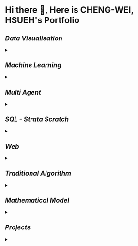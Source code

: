 # Hi there 👋, Here is CHENG-WEI, HSUEH's Portfolio

<h2> <i> Data Visualisation </i> </h2>
<details>
<summary></summary>
<table>
  <tr>
    <th>No</th>
    <th>Name</th>
    <th>Time</th>
    <th>Description</th>
  </tr>
  <tr>
    <td>01</td>
    <td>Scatterplots</td>
    <td>24 April 2024</td>
    <td>✓ </td>
  </tr>
  <tr>
    <td>02</td>
    <td>Bubble chart</td>
    <td>24 April 2024</td>
    <td>✓ </td>
  </tr>
  <tr>
    <td>03</td>
    <td>Line graph</td>
    <td>24 April 2024</td>
    <td>✓ </td>
  </tr>
  <tr>
    <td>04</td>
    <td>Radar chart</td>
    <td>23 April 2024</td>
    <td>✓ </td>
  </tr>
  <tr>
    <td>05</td>
    <td>Histogram</td>
    <td>23 April 2024</td>
    <td>✓ </td>
  </tr>
  <tr>
    <td>06</td>
    <td>Boxplot</td>
    <td>23 April 2024</td>
    <td>✓ </td>
  </tr>
  <tr>
    <td>07</td>
    <td>Pie chart</td>
    <td>23 April 2024</td>
    <td>✓ </td>
  </tr>
  <tr>
    <td>08</td>
    <td>Heat Map</td>
    <td>24 April 2024</td>
    <td>✓ </td>
  </tr>
</table>
</details>


<h2> <i> Machine Learning </i> </h2>
<details>
<img src="ML_Map.png">Figure. Machine Learning Map ()<img>
<summary></summary>
<h3>Classification</h3>
<table>
  <tr>
    <th>No</th>
    <th>Name</th>
    <th>Time</th>
    <th>Description</th>
  </tr>
  <tr>
    <td>01</td>
    <td>Decision Tree (C4.5)</td>
    <td>23 April 2024</td>
    <td></td>
  </tr>
  <tr>
    <td>02</td>
    <td>Random Forest</td>
    <td>23 April 2024</td>
    <td></td>
  </tr>
  <tr>
    <td>03</td>
    <td>Support Vector Machines (SVM)</td>
    <td>23 April 2024</td>
    <td></td>
  </tr>
  <tr>
    <td>04</td>
    <td>K-Nearest Neighbors (K-NN)</td>
    <td>23 April 2024</td>
    <td></td>
  </tr>
  <tr>
    <td>05</td>
    <td>AdaBoost</td>
    <td>23 April 2024</td>
    <td></td>
  </tr>
  <tr>
    <td>06</td>
    <td>Neural Networks</td>
    <td>23 April 2024</td>
    <td></td>
  </tr>
  <tr>
    <td>07</td>
    <td>Naive Bayes</td>
    <td>23 April 2024</td>
    <td></td>
  </tr>
  <tr>
    <td>08</td>
    <td>Gradient Boosting Machines (GBM)</td>
    <td>23 April 2024</td>
    <td></td>
  </tr>
</table>


<h3>Prediction / Regression</h3>
<table>
  <tr>
    <th>No</th>
    <th>Name</th>
    <th>Time</th>
    <th>Description</th>
  </tr>
  <tr>
    <td>01</td>
    <td>Linear Regression</td>
    <td>23 April 2024</td>
    <td></td>
  </tr>
  <tr>
    <td>02</td>
    <td>Ridge Regression</td>
    <td>23 April 2024</td>
    <td></td>
  </tr>
  <tr>
    <td>03</td>
    <td>Lasso Regression</td>
    <td>23 April 2024</td>
    <td></td>
  </tr>
  <tr>
    <td>04</td>
    <td>Elastic Net</td>
    <td>23 April 2024</td>
    <td></td>
  </tr>
  <tr>
    <td>05</td>
    <td>Support Vector Regression (SVR)</td>
    <td>23 April 2024</td>
    <td></td>
  </tr>
  <tr>
    <td>06</td>
    <td>Neural Networks for Regression</td>
    <td>23 April 2024</td>
    <td></td>
  </tr>
  <tr>
    <td>07</td>
    <td>Gradient Boosting for Regression</td>
    <td>23 April 2024</td>
    <td></td>
  </tr>
  <tr>
    <td>08</td>
    <td>Gradient Boosting Machines (GBM)</td>
    <td>23 April 2024</td>
    <td></td>
  </tr>
</table>



<h3>Clusttering</h3>
<table>
  <tr>
    <th>No</th>
    <th>Name</th>
    <th>Time</th>
    <th>Description</th>
  </tr>
  <tr>
    <td>01</td>
    <td>K-Means Clustering</td>
    <td>23 April 2024</td>
    <td></td>
  </tr>
  <tr>
    <td>02</td>
    <td>DBSCAN (Density-Based Spatial Clustering of Applications with Noise)</td>
    <td>23 April 2024</td>
    <td></td>
  </tr>
  <tr>
    <td>03</td>
    <td>Agglomerative Clustering</td>
    <td>23 April 2024</td>
    <td></td>
  </tr>
  <tr>
    <td>04</td>
    <td>Gaussian Mixture Models (GMM)</td>
    <td>23 April 2024</td>
    <td></td>
  </tr>
  <tr>
</table>

<h3>Dimension Reduction</h3>
<table>
  <tr>
    <th>No</th>
    <th>Name</th>
    <th>Time</th>
    <th>Description</th>
  </tr>
  <tr>
    <td>01</td>
    <td>Principal Component Analysis (PCA)</td>
    <td>23 April 2024</td>
    <td></td>
  </tr>
  <tr>
    <td>02</td>
    <td>Linear Discriminant Analysis (LDA)</td>
    <td>23 April 2024</td>
    <td></td>
  </tr>
  <tr>
    <td>03</td>
    <td>Autoencoders</td>
    <td>23 April 2024</td>
    <td></td>
  </tr>
  <tr>
    <td>04</td>
    <td>Factor Analysis</td>
    <td>23 April 2024</td>
    <td></td>
  </tr>
  <tr>
    <td>05</td>
    <td>Independent Component Analysis (ICA)</td>
    <td>23 April 2024</td>
    <td></td>
  </tr>
</table>


<h3>Reinforcement Learning</h3>
<table>
  <tr>
    <th>No</th>
    <th>Name</th>
    <th>Time</th>
    <th>Description</th>
  </tr>
  <tr>
    <td>01</td>
    <td>Q-Learning</td>
    <td>23 April 2024</td>
    <td></td>
  </tr>
  <tr>
    <td>02</td>
    <td>Deep Q-Networks (DQN)</td>
    <td>23 April 2024</td>
    <td></td>
  </tr>
  <tr>
    <td>03</td>
    <td>Policy Gradient Methods </td>
    <td>23 April 2024</td>
    <td></td>
  </tr>
  <tr>
    <td>04</td>
    <td>Actor-Critic</td>
    <td>23 April 2024</td>
    <td></td>
  </tr>
  <tr>
    <td>05</td>
    <td>Advantage Actor-Critic (A2C)</td>
    <td>23 April 2024</td>
    <td></td>
  </tr>
</table>
</details>

<h2> <i> Multi Agent </i></h2>
<details>
<summary></summary>

<h3>Swarm Intelligence for Flight Scheduling</h3>

- Particle Swarm Optimization (PSO): Agents (particles) move around in the search space following simple mathematical formulae over their position and velocity.
- Ant Colony Optimization (ACO): Agents (ants) simulate the way ants find the shortest path from their colony to food sources.

<h3>Coordination and Cooperation Algorithms</h3>

- Decentralized Cooperative Algorithms: Agents share information and resources to achieve a common goal without a central control.
- Task Allocation: Dynamic allocation of tasks among agents based on their capabilities and task requirements.


</details>

<h2> <i> SQL - Strata Scratch </i></h2>
<details>
<summary></summary>


</details>

<h2> <i> Web </i> </h2>
<details>
<summary></summary>

  ### 1. Personal Portfolio Website
  <details>
  <summary></summary>

  - ### Objective: 
  Create a personal portfolio website to showcase your projects, skills, resume, and contact information. This type of project is great for understanding the basics of ASP.NET MVC or Razor Pages.

  - ### Key Features:
  Home page with a brief introduction.
  A gallery or portfolio section displaying project summaries.
  Resume page that could be dynamically generated from a database.
  Contact form that sends an email upon submission.

  - ### Skills Developed: 
  MVC architecture, Razor syntax, basic CRUD (Create, Read, Update, Delete) operations, form handling, and email integration.

  </details>

  ### 2. Product Inventory Management System
  <details>
  <summary></summary>

  - ###  Objective: 
  Develop a web application to manage a product inventory for a small business, including stock levels, product categories, and basic sales reporting.

  - ###  Key Features:
  Dashboard for viewing real-time inventory levels.
  Ability to add, remove, and edit product details.
  Reporting page that shows sales trends, popular products, and inventory needs. User authentication to secure access to the management interfaces.

  - ### Skills Developed: 
  Entity Framework for data management, user authentication, complex querying, and data presentation.
  </details>

  ### 3. Smart House with IoT
  <details>
  <summary></summary>

  - ### Objective:
    The goal of the "Smart House with IoT" project is to create an integrated system using ASP.NET that allows users to monitor and control various IoT-enabled devices within their homes. This platform will provide an interface for real-time interaction with devices such as lights, thermostats, security cameras, and more, enhancing home automation and energy management.

  - ### Key Features:
  1. User Dashboard:
  A central hub for users to view and control all connected devices.
  Real-time status updates for each device (e.g., on/off status for lights, current temperature for thermostats).

  2. Device Management:
  Ability to add, configure, and remove devices from the system.
  Support for multiple device types and manufacturers.
  3. Scheduling and Automation:
  Users can create schedules for devices (e.g., set times for lights to turn on/off).
  Implement automation rules based on conditions (e.g., turn on the heat if the temperature drops below a certain point).

  4. Energy Consumption Monitoring:
  Track and display energy usage by device and overall home.
  Provide suggestions for energy efficiency based on usage patterns.

  5. Security Features:
  Integration with IoT security cameras and motion sensors.
  Alerts and notifications for unusual activities.

  6. Mobile Compatibility:
  A responsive design that works on both desktop and mobile devices.
  Optional mobile app for enhanced control and notifications.

  - ### Skills Developed:
  1. ASP.NET Core Development:
  Building and deploying a multi-layered ASP.NET application.
  Implementing MVC or Razor Pages for dynamic content delivery.

  2. IoT Integration:
  Communicating with IoT devices using standard protocols like MQTT or HTTP.
  Handling real-time data streams from multiple devices.

  3. Database Management:
  Designing and implementing a database schema suitable for device and user management.
  Using Entity Framework for data operations.
  User Authentication and Authorization:
  Implementing secure login systems.
  Managing user permissions for device control and administration.

  4. API Development:
  Creating RESTful APIs for device interaction.
  Integrating third-party APIs for additional functionalities like weather updates.

  5. Front-End Development:
  Using frameworks like Angular or React in conjunction with ASP.NET for a dynamic and responsive user interface.
  Implementing real-time web functionalities with SignalR.

  6. Cloud Integration:
  Deploying the application on cloud platforms like Azure.
  Utilizing cloud services for data storage, scalability, and machine learning capabilities.

  </details>
</details>

<h2> <i> Traditional Algorithm </i> </h2>
<details>
<summary></summary>
<table>
  <tr>
    <th>No</th>
    <th>Name</th>
    <th>Time</th>
    <th>Description</th>
  </tr>
  <tr>
    <td>01</td>
    <td>Particle Filter</td>
    <td>23 April 2024</td>
    <td></td>
  </tr>
  <tr>
    <td>02</td>
    <td>A* search algorithm</td>
    <td>23 April 2024</td>
    <td></td>
  </tr>
  <tr>
    <td>03</td>
    <td>PID</td>
    <td>23 April 2024</td>
    <td></td>
  </tr>
  <tr>
    <td>04</td>
    <td>Fuzzy Logic PID</td>
    <td>23 April 2024</td>
    <td></td>
  </tr>
  <tr>
    <td>05</td>
    <td>Quick Sort</td>
    <td>23 April 2024</td>
    <td></td>
  </tr>

  <tr>
    <td>06</td>
    <td>Linear Search</td>
    <td>23 April 2024</td>
    <td></td>
  </tr>
  <tr>
    <td>07</td>
    <td>Dijkstra’s Algorithm</td>
    <td>23 April 2024</td>
    <td></td>
  </tr>
  <tr>
    <td>08</td>
    <td>Manacher's Algorithm</td>
    <td>23 April 2024</td>
    <td></td>
  </tr>
  <tr>
    <td>09</td>
    <td>Fibonacci Sequence</td>
    <td>23 April 2024</td>
    <td></td>
  </tr>
  <tr>
    <td>10</td>
    <td>RSA Algorithm</td>
    <td>23 April 2024</td>
    <td></td>
  </tr>

</table>
</details>

<h2> <i> Mathematical Model </i> </h2>
<details>
<summary></summary>
<table>
  <tr>
    <th>No</th>
    <th>Name</th>
    <th>Time</th>
    <th>Description</th>
  </tr>
  <tr>
    <td>01</td>
    <td>Fourier Transform</td>
    <td>23 April 2024</td>
    <td></td>
  </tr>
  <tr>
    <td>02</td>
    <td>Fast Fourier Transform (FFT)</td>
    <td>23 April 2024</td>
    <td></td>
  </tr>
  <tr>
    <td>03</td>
    <td>Laplace Transform</td>
    <td>23 April 2024</td>
    <td></td>
  </tr>
  <tr>
    <td>04</td>
    <td>Linear Regression</td>
    <td>23 April 2024</td>
    <td></td>
  </tr>

  <tr>
    <td>05</td>
    <td>Ordinary Differential Equations (ODEs)</td>
    <td>23 April 2024</td>
    <td></td>
  </tr>
  <tr>
    <td>06</td>
    <td>Partial Differential Equations (PDEs)</td>
    <td>23 April 2024</td>
    <td></td>
  </tr>
  <tr>
    <td>07</td>
    <td>Markov Chains</td>
    <td>23 April 2024</td>
    <td></td>
  </tr>
  <tr>
    <td>08</td>
    <td>Monte Carlo Simulation</td>
    <td>23 April 2024</td>
    <td></td>
  </tr>
  <tr>
    <td>09</td>
    <td>Bayesian Networks</td>
    <td>23 April 2024</td>
    <td></td>
  </tr>

</table>
</details>

<h2> <i> Projects </i> </h2>
<details>
<summary></summary>
<table>
  <tr>
    <th>No</th>
    <th>Name</th>
    <th>Time</th>
    <th>Description</th>
  </tr>
  <tr>
    <td>01</td>
    <td>Cooperative Adaptive Cruise Control (CACC)</td>
    <td>30 August 2024</td>
    <td></td>
  </tr>
  <tr>
    <td>02</td>
    <td>RCTA & BSM</td>
    <td>30 July 2024</td>
    <td></td>
  </tr>
  <tr>
    <td>03</td>
    <td>Lens Distortion Correction (LDC)</td>
    <td>3 June 2024</td>
    <td>✓ </td>
  </tr>
  <tr>
    <td>04</td>
    <td>Panoramic View Monitor (PVM)</td>
    <td>30 May 2024</td>
    <td></td>
  </tr>

  <tr>
    <td>05</td>
    <td>Parking system </td>
    <td>30 May 2024</td>
    <td></td>
  </tr>

</table>
</details>
